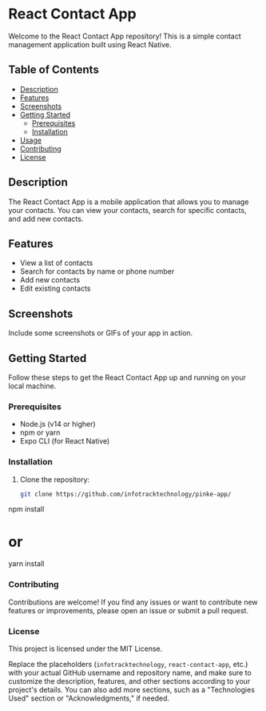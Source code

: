 # React Contact App

Welcome to the React Contact App repository! This is a simple contact management application built using React Native.

## Table of Contents

- [Description](#description)
- [Features](#features)
- [Screenshots](#screenshots)
- [Getting Started](#getting-started)
  - [Prerequisites](#prerequisites)
  - [Installation](#installation)
- [Usage](#usage)
- [Contributing](#contributing)
- [License](#license)

## Description

The React Contact App is a mobile application that allows you to manage your contacts. You can view your contacts, search for specific contacts, and add new contacts.

## Features

- View a list of contacts
- Search for contacts by name or phone number
- Add new contacts
- Edit existing contacts

## Screenshots

Include some screenshots or GIFs of your app in action.

## Getting Started

Follow these steps to get the React Contact App up and running on your local machine.

### Prerequisites

- Node.js (v14 or higher)
- npm or yarn
- Expo CLI (for React Native)

### Installation

1. Clone the repository:

   ```bash
   git clone https://github.com/infotracktechnology/pinke-app/

   
npm install
# or
yarn install

### Contributing
Contributions are welcome! If you find any issues or want to contribute new features or improvements, please open an issue or submit a pull request.

### License
This project is licensed under the MIT License.

Replace the placeholders (`infotracktechnology`, `react-contact-app`, etc.) with your actual GitHub username and repository name, and make sure to customize the description, features, and other sections according to your project's details. You can also add more sections, such as a "Technologies Used" section or "Acknowledgments," if needed.



